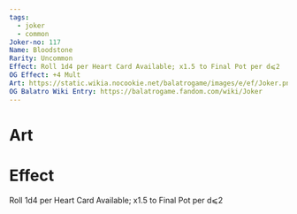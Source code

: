 ```yaml
---
tags:
  - joker
  - common
Joker-no: 117
Name: Bloodstone
Rarity: Uncommon
Effect: Roll 1d4 per Heart Card Available; x1.5 to Final Pot per d⩽2
OG Effect: +4 Mult
Art: https://static.wikia.nocookie.net/balatrogame/images/e/ef/Joker.png/revision/latest?cb=20230925003651
OG Balatro Wiki Entry: https://balatrogame.fandom.com/wiki/Joker
---
```

# Art
# Effect
Roll 1d4 per Heart Card Available; x1.5 to Final Pot per d⩽2